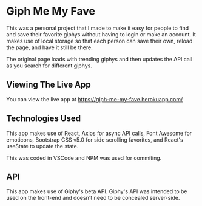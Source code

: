 # Giph Me My Fave

This was a personal project that I made to make it easy for people to find and save their favorite giphys without having to login or make an account. It makes use of local storage so that each person can save their own, reload the page, and have it still be there.

The original page loads with trending giphys and then updates the API call as you search for different giphys.

## Viewing The Live App

You can view the live app at https://giph-me-my-fave.herokuapp.com/

## Technologies Used

This app makes use of React, Axios for async API calls, Font Awesome for emoticons, Bootstrap CSS v5.0 for side scrolling favorites, and React's useState to update the state.

This was coded in VSCode and NPM was used for commiting.

## API

This app makes use of Giphy's beta API. Giphy's API was intended to be used on the front-end and doesn't need to be concealed server-side.

